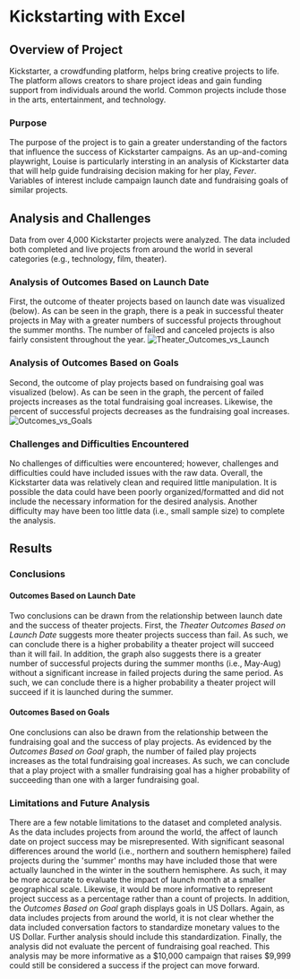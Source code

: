 # Kickstarting with Excel
## Overview of Project
Kickstarter, a crowdfunding platform, helps bring creative projects to life. The platform allows creators to share project ideas and gain funding support from individuals around the world. Common projects include those in the arts, entertainment, and technology.
### Purpose
The purpose of the project is to gain a greater understanding of the factors that influence the success of Kickstarter campaigns. As an up-and-coming playwright, Louise is particularly intersting in an analysis of Kickstarter data that will help guide fundraising decision making for her play, *Fever*. Variables of interest include campaign launch date and fundraising goals of similar projects.
## Analysis and Challenges
Data from over 4,000 Kickstarter projects were analyzed. The data included both completed and live projects from around the world in several categories (e.g., technology, film, theater).
### Analysis of Outcomes Based on Launch Date
First, the outcome of theater projects based on launch date was visualized (below). As can be seen in the graph, there is a peak in successful theater projects in May with a greater numbers of successful projects throughout the summer months. The number of failed and canceled projects is also fairly consistent throughout the year.
![Theater_Outcomes_vs_Launch](https://user-images.githubusercontent.com/96216947/147412100-12993fc9-bc50-4d63-ac6a-37cb75e6175a.png)
### Analysis of Outcomes Based on Goals
Second, the outcome of play projects based on fundraising goal was visualized (below). As can be seen in the graph, the percent of failed projects increases as the total fundraising goal increases. Likewise, the percent of successful projects decreases as the fundraising goal increases.
![Outcomes_vs_Goals](https://user-images.githubusercontent.com/96216947/147412104-06e75aaf-980c-4365-8828-382b728f07bb.png)
### Challenges and Difficulties Encountered
No challenges of difficulties were encountered; however, challenges and difficulties could have included issues with the raw data. Overall, the Kickstarter data was relatively clean and required little manipulation. It is possible the data could have been poorly organized/formatted and did not include the necessary information for the desired analysis. Another difficulty may have been too little data (i.e., small sample size) to complete the analysis.
## Results
### Conclusions
#### Outcomes Based on Launch Date
Two conclusions can be drawn from the relationship between launch date and the success of theater projects. First, the *Theater Outcomes Based on Launch Date* suggests more theater projects success than fail. As such, we can conclude there is a higher probability a theater project will succeed than it will fail. In addition, the graph also suggests there is a greater number of successful projects during the summer months (i.e., May-Aug) without a significant increase in failed projects during the same period. As such, we can conclude there is a higher probability a theater project will succeed if it is launched during the summer.
#### Outcomes Based on Goals
One conclusions can also be drawn from the relationship between the fundraising goal and the success of play projects. As evidenced by the *Outcomes Based on Goal* graph, the number of failed play projects increases as the total fundraising goal increases. As such, we can conclude that a play project with a smaller fundraising goal has a higher probability of succeeding than one with a larger fundraising goal.
### Limitations and Future Analysis
There are a few notable limitations to the dataset and completed analysis. As the data includes projects from around the world, the affect of launch date on project success may be misrepresented. With significant seasonal differences around the world (i.e., northern and southern hemisphere) failed projects during the 'summer' months may have included those that were actually launched in the winter in the southern hemisphere. As such, it may be more accurate to evaluate the impact of launch month at a smaller geographical scale. Likewise, it would be more informative to represent project success as a percentage rather than a count of projects. In addition, the *Outcomes Based on Goal* graph displays goals in US Dollars. Again, as data includes projects from around the world, it is not clear whether the data included conversation factors to standardize monetary values to the US Dollar. Further analysis should include this standardization. Finally, the analysis did not evaluate the percent of fundraising goal reached. This analysis may be more informative as a $10,000 campaign that raises $9,999 could still be considered a success if the project can move forward.
